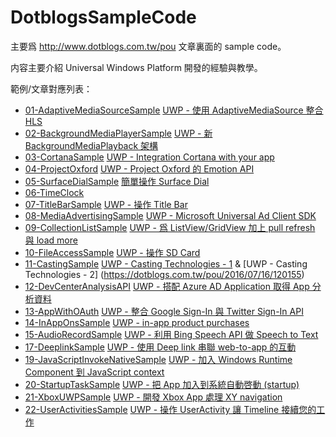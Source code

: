 # DotblogsSampleCode

主要爲 http://www.dotblogs.com.tw/pou 文章裏面的 sample code。

内容主要介紹 Universal Windows Platform 開發的經驗與教學。

範例/文章對應列表：

* [01-AdaptiveMediaSourceSample](https://github.com/poumason/DotblogsSampleCode/tree/master/DotblogsSampleCode/01-AdaptiveMediaSourceSample) [UWP - 使用 AdaptiveMediaSource 整合 HLS](https://dotblogs.com.tw/pou/2015/10/09/153525)
* [02-BackgroundMediaPlayerSample](https://github.com/poumason/DotblogsSampleCode/tree/master/DotblogsSampleCode/02-BackgroundMediaPlayerSample/SingleBackgroundMediaPlayer) [UWP - 新 BackgroundMediaPlayback 架構](https://dotblogs.com.tw/pou/2016/06/09/011700)
* [03-CortanaSample](https://github.com/poumason/DotblogsSampleCode/tree/master/DotblogsSampleCode/03-CortanaSample) [UWP - Integration Cortana with your app](https://dotblogs.com.tw/pou/2015/09/06/153304)
* [04-ProjectOxford](https://github.com/poumason/DotblogsSampleCode/tree/master/DotblogsSampleCode/04-ProjectOxford/EmotionAPISample) [UWP - Project Oxford 的 Emotion API](https://dotblogs.com.tw/pou/2016/06/02/085625)
* [05-SurfaceDialSample](https://github.com/poumason/DotblogsSampleCode/tree/master/DotblogsSampleCode/05-SurfaceDialSample/SurfaceDialSample) [簡單操作 Surface Dial](https://dotblogs.com.tw/pou/2016/12/10/103901)
* [06-TimeClock](https://github.com/poumason/DotblogsSampleCode/tree/master/DotblogsSampleCode/06-TimeClock/TimeClockApp)
* [07-TitleBarSample](https://github.com/poumason/DotblogsSampleCode/tree/master/DotblogsSampleCode/07-TitleBarSample/TitleBarSample) [UWP - 操作 Title Bar](https://dotblogs.com.tw/pou/2016/05/22/110150)
* [08-MediaAdvertisingSample](https://github.com/poumason/DotblogsSampleCode/tree/master/DotblogsSampleCode/08-MediaAdvertisingSample/MediaAdvertisingSample) [UWP - Microsoft Universal Ad Client SDK](https://dotblogs.com.tw/pou/2015/12/30/013800)
* [09-CollectionListSample](https://github.com/poumason/DotblogsSampleCode/tree/master/DotblogsSampleCode/09-CollectionListSample/CollectionListSample) [UWP - 爲 ListView/GridView 加上 pull refresh 與 load more](https://dotblogs.com.tw/pou/2016/05/28/095450)
* [10-FileAccessSample](https://github.com/poumason/DotblogsSampleCode/tree/master/DotblogsSampleCode/10-FileAccessSample/FileAccessSample) [UWP - 操作 SD Card](https://dotblogs.com.tw/pou/2016/07/13/232846)
* [11-CastingSample](https://github.com/poumason/DotblogsSampleCode/tree/master/DotblogsSampleCode/11-CastingSample/CastingSample) [UWP - Casting Technologies - 1](https://dotblogs.com.tw/pou/2016/06/29/174355) & [UWP - Casting Technologies - 2] (https://dotblogs.com.tw/pou/2016/07/16/120155)
* [12-DevCenterAnalysisAPI](https://github.com/poumason/DotblogsSampleCode/tree/master/DotblogsSampleCode/12-DevCenterAnalysisAPI/DevCenterAnalysisAPI) [UWP - 搭配 Azure AD Application 取得 App 分析資料](https://dotblogs.com.tw/pou/2016/03/03/012638)
* [13-AppWithOAuth](https://github.com/poumason/DotblogsSampleCode/tree/master/DotblogsSampleCode/13-AppWithOAuth/AppWithOAuth) [UWP - 整合 Google Sign-In 與 Twitter Sign-In API](http://www.dotblogs.com.tw/pou/archive/2015/08/23/153188.aspx)
* [14-InAppOnsSample](https://github.com/poumason/DotblogsSampleCode/tree/master/DotblogsSampleCode/14-InAppOnsSample/InAppOnsSample) [UWP - in-app product purchases](https://dotblogs.com.tw/pou/2016/08/01/210507)
* [15-AudioRecordSample](https://github.com/poumason/DotblogsSampleCode/tree/master/DotblogsSampleCode/15-AudioRecordSample/AudioRecordSample) [UWP - 利用 Bing Speech API 做 Speech to Text](https://dotblogs.com.tw/pou/2017/03/18/125947)
* [17-DeeplinkSample](https://github.com/poumason/DotblogsSampleCode/tree/master/DotblogsSampleCode/17-DeeplinkSample) [UWP - 使用 Deep link 串聯 web-to-app 的互動](https://dotblogs.com.tw/pou/2017/04/01/161116)
* [19-JavaScriptInvokeNativeSample](https://github.com/poumason/DotblogsSampleCode/tree/master/DotblogsSampleCode/19-JavaScriptInvokeNativeSample) [UWP - 加入 Windows Runtime Component 到 JavaScript context](https://dotblogs.com.tw/pou/2017/05/19/024137)
* [20-StartupTaskSample](https://github.com/poumason/DotblogsSampleCode/tree/master/DotblogsSampleCode/20-StartupTaskSample) [UWP - 把 App 加入到系統自動啓動 (startup)](http://poumason.blogspot.tw/2017/10/uwp-app-startup.html)
* [21-XboxUWPSample](https://github.com/poumason/DotblogsSampleCode/tree/master/DotblogsSampleCode/21-XboxUWPSample) [UWP - 開發 Xbox App 處理 XY navigation](http://poumason.blogspot.tw/2017/11/uwp-xbox-app-xy-navigation.html)
* [22-UserActivitiesSample](https://github.com/poumason/DotblogsSampleCode/tree/master/DotblogsSampleCode/22-UserActivitiesSample) [UWP - 操作 UserActivity 讓 Timeline 接續您的工作](http://poumason.blogspot.tw/2017/12/uwp-useractivity-timeline.html)